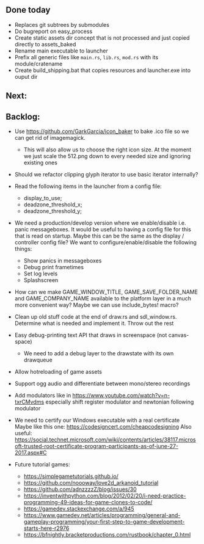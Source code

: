 ## Done today

* Replaces git subtrees by submodules
* Do bugreport on easy_process 
* Create static assets dir concept that is not processed and just copied directly to assets_baked
* Rename main executable to launcher
* Prefix all generic files like `main.rs`, `lib.rs`, `mod.rs` with its module/cratename
* Create build_shipping.bat that copies resources and launcher.exe into ouput dir

## Next:


## Backlog:


* Use https://github.com/GarkGarcia/icon_baker to bake .ico file so we can get rid of imagemagick. 
  - This will also allow us to choose the right icon size. At the moment we just scale the 512.png
    down to every needed size and ignoring existing ones

* Should we refactor clipping glyph iterator to use basic iterator internally?

* Read the following items in the launcher from a config file:
  - display_to_use;
  - deadzone_threshold_x;
  - deadzone_threshold_y;
* We need a production/develop version where we enable/disable i.e. panic messageboxes. It would be 
  useful to having a config file for this that is read on startup. Maybe this can be the same as the 
  display / controller config file? We want to configure/enable/disable the following things:
  - Show panics in messageboxes
  - Debug print frametimes
  - Set log levels
  - Splashscreen
* How can we make GAME_WINDOW_TITLE, GAME_SAVE_FOLDER_NAME and GAME_COMPANY_NAME available to the
  platform layer in a much more convenient way? Maybe we can use include_bytes! macro?
* Clean up old stuff code at the end of draw.rs and sdl_window.rs. 
  Determine what is needed and implement it. Throw out the rest 
* Easy debug-printing text API that draws in screenspace (not canvas-space)
  - We need to add a debug layer to the drawstate with its own drawqueue
* Allow hotreloading of game assets
* Support ogg audio and differentiate between mono/stereo recordings
* Add modulators like in https://www.youtube.com/watch?v=n-txrCMvdms especially shift register 
  modulator and newtonian following modulator
* We need to certify our Windows executable with a real certificate
  Maybe like this one:
  https://codesigncert.com/cheapcodesigning
  Also useful:
  https://social.technet.microsoft.com/wiki/contents/articles/38117.microsoft-trusted-root-certificate-program-participants-as-of-june-27-2017.aspx#C
* Future tutorial games:
  - https://simplegametutorials.github.io/
  - https://github.com/noooway/love2d_arkanoid_tutorial
  - https://github.com/adnzzzzZ/blog/issues/30
  - https://inventwithpython.com/blog/2012/02/20/i-need-practice-programming-49-ideas-for-game-clones-to-code/
  - https://gamedev.stackexchange.com/a/945
  - https://www.gamedev.net/articles/programming/general-and-gameplay-programming/your-first-step-to-game-development-starts-here-r2976
  - https://bfnightly.bracketproductions.com/rustbook/chapter_0.html


